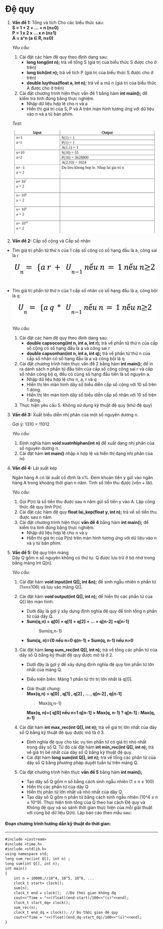 # Đệ quy

1. **Vấn đề 1:** Tổng và tích
Cho các biểu thức sau:  
**S = 1 +  2  +  … +  n (n≥0)**  
**P = 1 x 2 x … x n (n≥1)**  
**A = a^n (a ∈ R,  n≥0)**

    _Yêu cầu:_  

   1. Cài đặt các hàm đệ quy theo định dạng sau:  
        - **long tong(int n);** trả về  tổng S (giá trị của biểu thức S được cho ở trên)
        - **long tich(int n);** trả về tích P (giá trị của biểu thức S được cho ở trên)
        - **double luythua(float a, int n);** trả về a mũ n (giá trị của biểu thức A được cho ở trên)
    2. Cài đặt chương trình hiện thực vấn đề 1 bằng hàm **int main();** để kiểm tra tính đúng bằng thực nghiệm.
        - Nhập dữ liệu hợp lệ cho n và a
        - Hiển thị giá trị của S, P và A trên màn hình tương ứng với dữ liệu vào n và a từ bản phím.
        
    _Test:_

    ![vd1](/ki-thuat-lap-trinh/image/dequy-vd1.jpg)

2. **Vấn đề 2:** Cấp số cộng và Cấp số nhân

  - Tìm giá trị phần tử thứ n của 1 cấp số cộng có số hạng đầu là a, công sai là r  

    ![dequy-vd2-1](/ki-thuat-lap-trinh/image/dequy-vd2-1.jpg)

  - Tìm giá trị phần tử thứ n của 1 cấp số nhân có số hạng đầu là a, công bội là q

    ![dequy-vd2-2](/ki-thuat-lap-trinh/image/dequy-vd2-2.jpg)

    _Yêu cầu:_  

    1. Cài đặt các hàm đệ quy theo định dạng sau:
       - **double capsocong(int n, int a, int r);** trả về phần tử thứ n của cấp số cộng có số hạng đầu là a và công sai r
       - **double capsonhan(int n, int a, int q);** trả về phần tử thứ n của cấp số nhân có số hạng đầu là a và công bội là q
    2. Cài đặt chương trình hiện thực vấn đề 2 bằng hàm **int main();** để in ra danh sách n phần tử đầu tiên của cấp số cộng công sai r và cấp số nhân công bộ q, đều có cùng số hạng đầu tiên là số nguyên a.
       - Nhập dữ liệu hợp lệ cho n, a, r và q
       - Hiển thị lên màn hình dãy số biểu diễn cấp số cộng với 10 số trên 1 dòng.
       - Hiển thị lên màn hình dãy số biểu diễn cấp số nhân với 10 số trên 1 dòng.
    3. Thực hiện yêu cầu 5. Không sử dụng kỹ thuật đệ quy (khử đệ quy)

3. **Vấn đề 3:** Xuất biểu diễn nhị phân của một số nguyên dương n.

    Gợi ý: 1310  = 11012

    _Yêu cầu:_ 

    1. Định nghĩa hàm **void xuatnhiphan(int n)** để xuất dạng nhị phân của số nguyên dương n.
    2. Cài đặt hàm **int main()** nhập n hợp lệ và hiển thị dạng nhị phân của nó

4. **Vấn đề 4:** Lãi suất kép

    Ngân hàng A có lãi suất cố định là x%. Đem khoản tiền y gửi vào ngân hàng A trong khoảng thời gian n năm. Tính số tiền thu được (vốn + lãi).

    _Yêu cầu:_
 
    1. Gọi P(n) là số tiền thu được sau n năm gửi số tiền y vào A. Lập công thức đệ quy tính P(n)
    2. Cài đặt các hàm đệ quy **float lai_kep(float y, int n);** trả về  số tiền thu được sau n năm
    3. Cài đặt chương trình hiện thực **vấn đề 4** bằng hàm **int main();** để kiểm tra tính đúng bằng thực nghiệm.
       - Nhập dữ liệu hợp lệ cho n và y
       - Hiển thị giá trị của P(n) trên màn hình tương ứng với dữ liệu vào n và y từ bản phím.

5. **Vấn đề 5:** Đệ quy trên mảng  
Dãy Q gồm n số nguyên không có thứ tự. Q được lưu trữ ở bộ nhớ trong bằng mảng int Q[n].

    _Yêu cầu:_
    1. Cài đặt hàm **void input(int Q[], int &n);** để sinh ngẫu nhiên n phần tử (1≤n≤106) và lưu vào mãng Q[].
    2. Cài đặt hàm **void output(int Q[], int n);** để hiển thị các phần tử của Q[] lên màn hình.
       - Dưới đây là gợi ý xây dựng định nghĩa đệ quy để tính tổng n phần tử của dãy Q.  
       - **Sum(q,n) = q[0] + q[1] + q[2] + ... + q[n-2] +q[n-1]**  
         >**Sum(q,n-1)**  
       - **Sum(q, n)={0 nếu n=0 q(n-1) + Sum(q, n-1) nếu n>0**                          
    3. Cài đặt hàm **long sum_rec(int Q[], int n);** trả về tổng các phần tử của dãy số Q bằng kỹ thuật đệ quy được mô tả ở 2.
         - Dưới đây là gợi ý để xây dựng định nghĩa đệ quy tìm phần tử lớn nhất của mảng Q.
         - Điều kiện biên: Mảng 1 phần tử thì trị lớn nhất là q[0].
         - Giải thuật chung:  
       **Max(q,n) = q[0] , q[1] , q[2] , ... , q[n-2]  , q[n-1]**  
           > **Max(q,n-1)**  

            **Max(q, n)={ q[0] nếu n=1 q[n-1] > Max(q,  n-1) ? q[n-1] : Max(q, n-1)**  

    4. Cài đặt hàm **int max_rec(int Q[], int n);** trả về giá trị lớn nhất của dãy số Q bằng kỹ thuật đệ quy được mô tả ở 3.
       - Định nghĩa đệ quy cho tác vụ tìm phần tử có giá trị nhỏ nhất trong dãy số Q. Từ đó cài đặt hàm **int min_rec(int Q[], int n);** trả về giá trị bé nhất của dãy số Q bằng kỹ thuật đệ quy.
       - Cài đặt hàm **long sum(int Q[], int n);** trả về tổng các phần tử của dãy số Q bằng phương pháp duyệt tuần tự trên mảng Q.
    5. Cài đặt chương trình hiện thực **vấn đề 5** bằng hàm **int main();**  
       - Tạo dãy số Q gồm n số bằng cách sinh ngẫu nhiên (1 ≤ n ≤ 100)
       - Hiển thị các phần tử của dãy Q
       - Hiển thị phần tử lớn nhất và nhỏ nhất của dãy Q.
       - Tạo dãy số Q gồm n phần tử bằng cách sinh ngẫu nhiên (10^4 ≤ n ≤ 10^9). Thực hiện tính tổng của Q theo hai cách Đệ quy và Không đệ quy và so sánh thời gian thực hiện của mỗi giải thuật với cùng bộ dữ liệu Q(n). Lập báo cáo theo mẫu sau:


#### Đoạn chương trình hướng dẫn kỹ thuật đo thời gian:
----
```
#include <iostream>  
#include <time.h>  
#include <stdlib.h>  
using namespace std;
long sum_rec(int Q[], int n) ;
long sum(int Q[], int n);
int main()
{    
    int n = 10000;//10^4, 10^5, 10^6, ...
    clock_t start= clock();    
    sum(n);
    clock_t end = clock();  //Đo thời gian không đq
    cout<<"Time = "<<(float)(end-start)/100<<"(s)"<<endl;
    clock_t start_dq= clock();    
    sum_rec(n);    
    clock_t end_dq = clock(); // Đo thời gian đệ quy
    cout<<"Time = "<<(float)(end_dq-start_dq)/100<<"(s)"<<endl;
}
```
